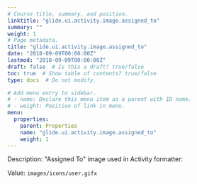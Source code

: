 ```yaml
---
# Course title, summary, and position.
linktitle: "glide.ui.activity.image.assigned_to"
summary: ""
weight: 1
# Page metadata.
title: "glide.ui.activity.image.assigned_to"
date: "2018-09-09T00:00:00Z"
lastmod: "2018-09-09T00:00:00Z"
draft: false  # Is this a draft? true/false
toc: true  # Show table of contents? true/false
type: docs  # Do not modify.

# Add menu entry to sidebar.
# - name: Declare this menu item as a parent with ID name.
# - weight: Position of link in menu.
menu:
  properties:
    parent: Properties
    name: "glide.ui.activity.image.assigned_to"
    weight: 1
---
```


Description: "Assigned To" image used in Activity formatter:


Value: `images/icons/user.gifx`